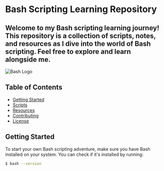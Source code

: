 # Bash Scripting Learning Repository

## Welcome to my Bash scripting learning journey! This repository is a collection of scripts, notes, and resources as I dive into the world of Bash scripting. Feel free to explore and learn alongside me.

![Bash Logo](https://media.tenor.com/va77EnyZ5yAAAAAd/hacker.gif)


## Table of Contents
- [Getting Started](#getting-started)
- [Scripts](#scripts)
- [Resources](#resources)
- [Contributing](#contributing)
- [License](#license)



## Getting Started

To start your own Bash scripting adventure, make sure you have Bash installed on your system. You can check if it's installed by running:

```bash
$ bash --version
